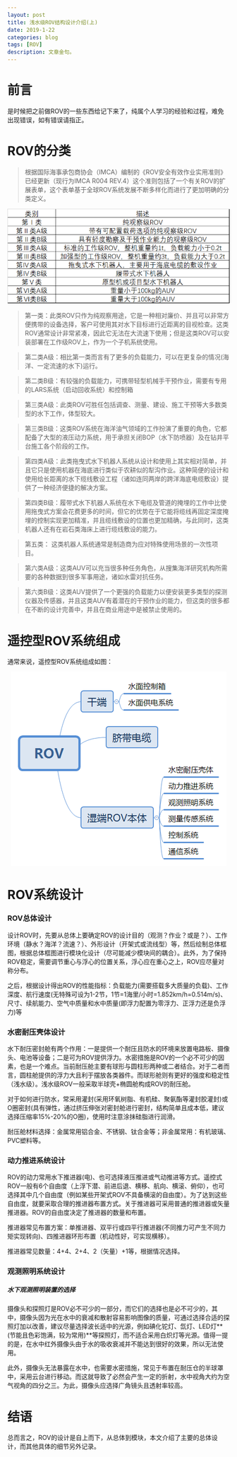 ```yaml
---
layout: post
title: 浅水级ROV结构设计介绍(上)
date: 2019-1-22
categories: blog
tags: [ROV]
description: 文章金句。
---
```


# 前言
是时候把之前做ROV的一些东西给记下来了，纯属个人学习的经验和过程，难免出现错误，如有错误请指正。

# ROV的分类
>根据国际海事承包商协会（IMCA）编制的《ROV安全有效作业实用准则》已经更新（现行为IMCA R004 REV.4）这个准则包括了一个有关ROV的扩展表单，这个表单基于全球ROV系统发展不断多样化而进行了更加明确的分类定义。

<div align="center"><img src="https://github.com/SKYESCAPE/SKYESCAPE.GITHUB.IO/raw/master/article_image/ROV_1.png"></div>  
  
>第一类：此类ROV只作为纯观察用途，它是一种相对廉价、并且可以非常方便携带的设备选择，客户可使用其对水下目标进行近距离的目视检查。这类ROV通常设计非常紧凑，因此它无法在大流速下使用；但是这类ROV可以安装部署在工作级ROV上，作为一个子机系统使用。

>第二类A级：相比第一类而言有了更多的负载能力，可以在更复杂的情况(海洋、一定流速的水下)运行。

>第二类B级：有较强的负载能力，可携带轻型机械手干预作业，需要有专用的LARS系统（启动回收系统）和控制箱

>第三类A级：此类ROV可胜任包括调查、测量、建设、施工干预等大多数类型的水下工作，体型较大。

>第三类B级：这类ROV系统在海洋油气领域的工作扮演了重要的角色，它都配备了大型的液压动力系统，用于承担关闭BOP（水下防喷器）及在钻井平台施工各个阶段的工作。

>第四类A级：此类拖曳式水下机器人系统从设计和使用上其实相对简单，并且它只是使用机器在海底进行类似于农耕似的犁沟作业。这种简便的设计和使用给长距离的水下缆线敷设工程（诸如连同两岸的跨洋海底电缆敷设）提供了一种经济便捷的解决方案。

>第四类B级：履带式水下机器人系统在水下电缆及管道的掩埋的工作中比使用拖曳式方案会花费更多的时间，但它的优势在于它能将缆线再固定深度掩埋的控制实现更加精准，并且缆线敷设的位置也更加精确，与此同时，这类机器人还有在岩石类海床上进行缆线敷设的能力。

>第五类： 这类机器人系统通常是制造商为应对特殊使用场景的一次性项目。

>第六类A级：这类AUV可以充当很多种任务角色，从搜集海洋研究机构所需要的各种数据到很多军事用途，诸如水雷对抗任务。

>第六类B级：这类AUV提供了一个更强的负载能力以便安装更多类型的探测仪器及传感器，并且这类AUV有着潜在的干预作业的能力，但这类的很多都在不断的设计完善中，并且在商业用途中是被禁止使用的。

# 遥控型ROV系统组成
通常来说，遥控型ROV系统组成如图：

<div align="center"><img src="https://github.com/SKYESCAPE/SKYESCAPE.GITHUB.IO/raw/master/article_image/ROV_2.png"></div>  


# ROV系统设计
### ROV总体设计
设计ROV时，先要从总体上要确定ROV的设计目的（观测？作业？或是？）、工作环境（静水？海洋？流速？）、外形设计（开架式或流线型）等，然后绘制总体框图，根据总体框图进行模块化设计（尽可能减少模块间的耦合）。此外，为了保持ROV稳定，需要调节重心与浮心的位置关系，浮心应在重心之上，ROV应尽量对称分布。

之后，根据设计得出ROV的性能指标：负载能力(需要搭载多大质量的负载)、工作深度、航行速度(无特殊可设为1-2节，1节=1海里/小时=1.852km/h=0.514m/s)、尺寸、续航能力、空气中质量和水中质量(即浮力配置为零浮力、正浮力还是负浮力)等

### 水密耐压壳体设计
水下耐压密封舱有两个作用：一是提供一个耐压且防水的环境来放置电路板、摄像头、电池等设备；二是可为ROV提供浮力。水密措施是ROV的一个必不可少的因素，也是一个难点。当前耐压舱主要有球形与圆柱形两种或二者结合。对于二者而言，圆柱舱提供的浮力大且利于摆放各类器件。而球形舱则有更好的强度和稳定性（浅水级）。浅水级ROV一般采取半球壳+椭圆舱构成ROV的耐压舱。

对于如何进行防水，常采用灌封(采用环氧树脂、有机硅、聚氨酯等灌封胶灌封)或O圈密封(具有弹性，通过挤压伸张对密封舱进行密封，结构简单且成本低，建议选择压缩率15%-20%的O圈)，使用时注意涂抹硅脂进行润滑。

耐压舱材料选择：金属常用铝合金、不锈钢、钛合金等；非金属常用：有机玻璃、PVC塑料等。

### 动力推进系统设计
ROV的动力常用水下推进器(电)、也可选择液压推进或气动推进等方式。遥控式ROV一般有6个自由度（上浮下潜、前进后退、横移、航向、横滚、俯仰），也可选择其中几个自由度（例如某些开架式ROV不具备横滚的自由度）。为了达到这些自由度，就要采取合理的推进器布置方式。关于推进器可采用普通的推进器或矢量推进器。ROV的自由度决定了推进器的数量和布置。

推进器常见布置方案：单推进器、双平行或四平行推进器(不同推力可产生不同力矩实现转向)、四推进器环形布置（机动性好，可实现横移）。

推进器常见数量：4+4、2+4、2（矢量）+1等，根据情况选择。

### 观测照明系统设计
##### 水下观测照明装置的选择
摄像头和探照灯是ROV必不可少的一部分，而它们的选择也是必不可少的，其中，摄像头因为光在水中的衰减和散射容易影响图像的质量，可通过选择合适的探照灯加以改善，建议尽量选择波长适中的光源，例如碘化铊灯、氙灯、LED灯**(节能且色彩饱满，较为常用)**等探照灯，而不适合采用白炽灯等光源。值得一提的是，在水中红外摄像头由于水的吸收衰减并不能达到很好的效果，所以无法使用。

此外，摄像头无法暴露在水中，也需要水密措施，常见于布置在耐压仓的半球罩中，采用云台进行移动。而这就导致了必然会产生一定的折射，水中视角大约为空气视角的四分之三。为此，摄像头应选择广角镜头且透射率较高。

# 结语
总而言之，ROV的设计是自上而下，从总体到模块，本文介绍了主要的总体设计，而其他具体的细节另外记录。



